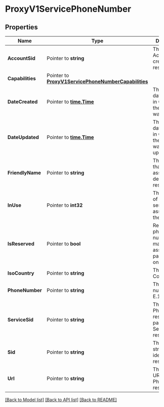 # ProxyV1ServicePhoneNumber

## Properties

Name | Type | Description | Notes
------------ | ------------- | ------------- | -------------
**AccountSid** | Pointer to **string** | The SID of the Account that created the resource |
**Capabilities** | Pointer to [**ProxyV1ServicePhoneNumberCapabilities**](proxy_v1_service_phone_number_capabilities.md) |  |
**DateCreated** | Pointer to [**time.Time**](time.Time.md) | The ISO 8601 date and time in GMT when the resource was created |
**DateUpdated** | Pointer to [**time.Time**](time.Time.md) | The ISO 8601 date and time in GMT when the resource was last updated |
**FriendlyName** | Pointer to **string** | The string that you assigned to describe the resource |
**InUse** | Pointer to **int32** | The number of open session assigned to the number. |
**IsReserved** | Pointer to **bool** | Reserve the phone number for manual assignment to participants only |
**IsoCountry** | Pointer to **string** | The ISO Country Code |
**PhoneNumber** | Pointer to **string** | The phone number in E.164 format |
**ServiceSid** | Pointer to **string** | The SID of the PhoneNumber resource's parent Service resource |
**Sid** | Pointer to **string** | The unique string that identifies the resource |
**Url** | Pointer to **string** | The absolute URL of the PhoneNumber resource |

[[Back to Model list]](../README.md#documentation-for-models) [[Back to API list]](../README.md#documentation-for-api-endpoints) [[Back to README]](../README.md)


